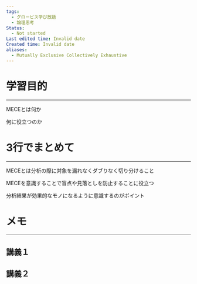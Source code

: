 ```yaml
---
tags:
  - グロービス学び放題
  - 論理思考
Status:
  - Not started
Last edited time: Invalid date
Created time: Invalid date
aliases:
  - Mutually Exclusive Collectively Exhaustive
---
```

# 学習目的

---

MECEとは何か

何に役立つのか

# 3行でまとめて

---

MECEとは分析の際に対象を漏れなくダブりなく切り分けること

MECEを意識することで盲点や見落としを防止することに役立つ

分析結果が効果的なモノになるように意識するのがポイント

# メモ

---

  

## 講義１

  

## 講義２